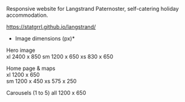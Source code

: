 Responsive website for Langstrand Paternoster, self-catering holiday accommodation.

https://statgrrl.github.io/langstrand/

* Image dimensions (px)*

Hero image		
xl 2400 x 850 
sm 1200 x 650
xs  830 x 650

Home page & maps	
xl 1200 x 650		
sm 1200 x 450
xs  575 x 250

Carousels	(1 to 5)
all 1200 x 650	
